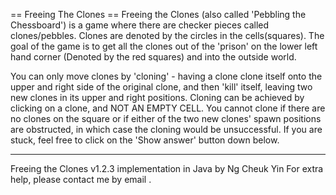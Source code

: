 == Freeing The Clones ==
Freeing the Clones (also called 'Pebbling the Chessboard') 
is a game where there are checker pieces called clones/pebbles. 
Clones are denoted by the circles in the cells(squares).
The goal of the game is to get all the clones out of the 'prison' on the lower left hand corner
(Denoted by the red squares) and into the outside world.

You can only move clones by 'cloning' - having a clone clone itself onto the upper and right side
of the original clone, and then 'kill' itself, leaving two new clones in its upper and right positions.
Cloning can be achieved by clicking on a clone, and NOT AN EMPTY CELL.
You cannot clone if there are no clones on the square or if either of the two new clones' spawn positions
are obstructed, in which case the cloning would be unsuccessful.
If you are stuck, feel free to click on the 'Show answer' button down below.
<hr>
Freeing the Clones v1.2.3 implementation in Java by Ng Cheuk Yin
For extra help, please contact me by email <cheukyin699@yahoo.com>.